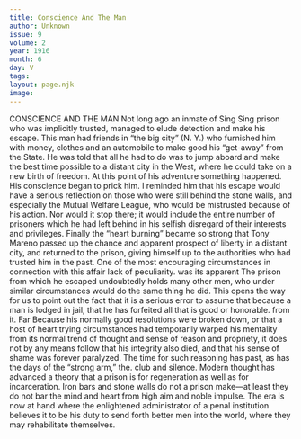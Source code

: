 ```yaml
---
title: Conscience And The Man
author: Unknown
issue: 9
volume: 2
year: 1916
month: 6
day: V
tags:
layout: page.njk
image:
---
```

CONSCIENCE AND THE MAN       Not long ago an inmate of Sing Sing prison who was implicitly trusted, managed to elude detection and make his escape. This man had friends in “the big city” (N. Y.) who furnished him with money, clothes and an automobile to make good his “get-away” from the State.       He was told that all he had to do was to jump aboard and make the best time possible to a distant city in the West, where he could take on a new birth of freedom. At this point of his adventure something happened. His conscience began to prick him. I reminded him that his escape would have a serious reflection on those who were still behind the stone walls, and especially the Mutual Welfare League, who would be mistrusted because of his action. Nor would it stop there; it would include the entire number of prisoners which he had left behind in his selfish disregard of their interests and privileges. Finally the “heart burning” became so strong that Tony Mareno passed up the chance and apparent prospect of liberty in a distant city, and returned to the prison, giving himself up to the authorities who had trusted him in the past.       One of the most encouraging circumstances in connection with this affair lack of peculiarity. was its apparent The prison from which he escaped undoubtedly holds many other men, who under similar circumstances would do the same thing he did.       This opens the way for us to point out the fact that it is a serious error to assume that because a man is lodged in jail, that he has forfeited all that is good or honorable. from it. Far Because his normally good resolutions were broken down, or that a host of heart trying circumstances had temporarily warped his mentality from its normal trend of thought and sense of reason and propriety, it does not by any means follow that his integrity also died, and that his sense of shame was forever paralyzed.       The time for such reasoning has past, as has the days of the “strong arm,” the. club and silence. Modern thought has advanced a theory that a prison is for regeneration as well as for incarceration. Iron bars and stone walls do not a prison make—at least they do not bar the mind and heart from high aim and noble impulse. The era is now at hand where the enlightened administrator of a penal institution believes it to be his duty to send forth better men into the world, where they may rehabilitate themselves.   

